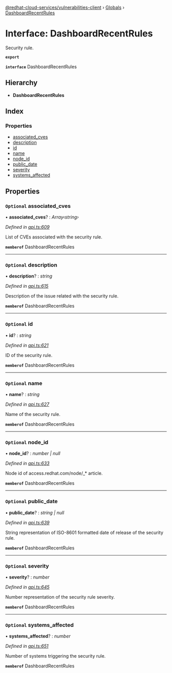[@redhat-cloud-services/vulnerabilities-client](../README.md) › [Globals](../globals.md) › [DashboardRecentRules](dashboardrecentrules.md)

# Interface: DashboardRecentRules

Security rule.

**`export`** 

**`interface`** DashboardRecentRules

## Hierarchy

* **DashboardRecentRules**

## Index

### Properties

* [associated_cves](dashboardrecentrules.md#optional-associated_cves)
* [description](dashboardrecentrules.md#optional-description)
* [id](dashboardrecentrules.md#optional-id)
* [name](dashboardrecentrules.md#optional-name)
* [node_id](dashboardrecentrules.md#optional-node_id)
* [public_date](dashboardrecentrules.md#optional-public_date)
* [severity](dashboardrecentrules.md#optional-severity)
* [systems_affected](dashboardrecentrules.md#optional-systems_affected)

## Properties

### `Optional` associated_cves

• **associated_cves**? : *Array‹string›*

*Defined in [api.ts:609](https://github.com/RedHatInsights/javascript-clients/blob/master/packages/vulnerabilities/api.ts#L609)*

List of CVEs associated with the security rule.

**`memberof`** DashboardRecentRules

___

### `Optional` description

• **description**? : *string*

*Defined in [api.ts:615](https://github.com/RedHatInsights/javascript-clients/blob/master/packages/vulnerabilities/api.ts#L615)*

Description of the issue related with the security rule.

**`memberof`** DashboardRecentRules

___

### `Optional` id

• **id**? : *string*

*Defined in [api.ts:621](https://github.com/RedHatInsights/javascript-clients/blob/master/packages/vulnerabilities/api.ts#L621)*

ID of the security rule.

**`memberof`** DashboardRecentRules

___

### `Optional` name

• **name**? : *string*

*Defined in [api.ts:627](https://github.com/RedHatInsights/javascript-clients/blob/master/packages/vulnerabilities/api.ts#L627)*

Name of the security rule.

**`memberof`** DashboardRecentRules

___

### `Optional` node_id

• **node_id**? : *number | null*

*Defined in [api.ts:633](https://github.com/RedHatInsights/javascript-clients/blob/master/packages/vulnerabilities/api.ts#L633)*

Node id of access.redhat.com/node/_* article.

**`memberof`** DashboardRecentRules

___

### `Optional` public_date

• **public_date**? : *string | null*

*Defined in [api.ts:639](https://github.com/RedHatInsights/javascript-clients/blob/master/packages/vulnerabilities/api.ts#L639)*

String representation of ISO-8601 formatted date of release of the security rule.

**`memberof`** DashboardRecentRules

___

### `Optional` severity

• **severity**? : *number*

*Defined in [api.ts:645](https://github.com/RedHatInsights/javascript-clients/blob/master/packages/vulnerabilities/api.ts#L645)*

Number representation of the security rule severity.

**`memberof`** DashboardRecentRules

___

### `Optional` systems_affected

• **systems_affected**? : *number*

*Defined in [api.ts:651](https://github.com/RedHatInsights/javascript-clients/blob/master/packages/vulnerabilities/api.ts#L651)*

Number of systems triggering the security rule.

**`memberof`** DashboardRecentRules
